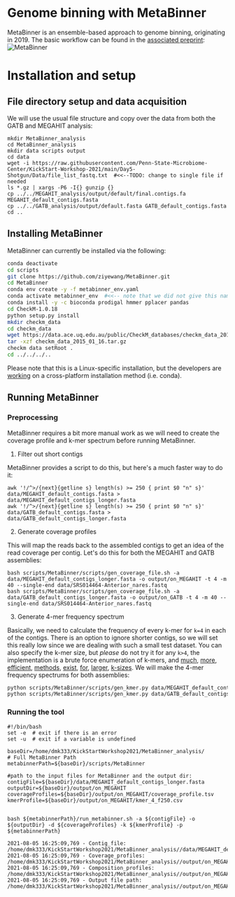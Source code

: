 # Genome binning with MetaBinner

MetaBinner is an ensemble-based approach to genome binning, originating in 2019. The basic workflow can be found in the [associated preprint](https://www.biorxiv.org/content/10.1101/2021.07.25.453671v1):
![MetaBinner](https://user-images.githubusercontent.com/6362936/128402144-07f5135e-d36f-4cc7-b2eb-a6e6f1019919.PNG)

# Installation and setup

## File directory setup and data acquisition
We will use the usual file structure and copy over the data from both the GATB and MEGAHIT analysis:
```
mkdir MetaBinner_analysis
cd MetaBinner_analysis
mkdir data scripts output
cd data
wget -i https://raw.githubusercontent.com/Penn-State-Microbiome-Center/KickStart-Workshop-2021/main/Day5-Shotgun/Data/file_list_fastq.txt  #<<--TODO: change to single file if needed
ls *.gz | xargs -P6 -I{} gunzip {}
cp ../../MEGAHIT_analysis/output/default/final.contigs.fa MEGAHIT_default_contigs.fasta
cp ../../GATB_analysis/output/default.fasta GATB_default_contigs.fasta
cd ..
```

## Installing MetaBinner
MetaBinner can currently be installed via the following:
```bash
conda deactivate
cd scripts
git clone https://github.com/ziyewang/MetaBinner.git
cd MetaBinner
conda env create -y -f metabinner_env.yaml
conda activate metabinner_env  #<<-- note that we did not give this name to the environment; the name is contained in the yaml file itself.
conda install -y -c bioconda prodigal hmmer pplacer pandas
cd CheckM-1.0.18
python setup.py install
mkdir checkm_data
cd checkm_data
wget https://data.ace.uq.edu.au/public/CheckM_databases/checkm_data_2015_01_16.tar.gz
tar -xzf checkm_data_2015_01_16.tar.gz 
checkm data setRoot .
cd ../../../..
```
Please note that this is a Linux-specific installation, but the developers are [working](https://github.com/ziyewang/MetaBinner/issues/4) on a cross-platform installation method (i.e. conda).

## Running MetaBinner

### Preprocessing
MetaBinner requires a bit more manual work as we will need to create the coverage profile and k-mer spectrum before running MetaBinner.

1. Filter out short contigs

MetaBinner provides a script to do this, but here's a much faster way to do it:
```
awk '!/^>/{next}{getline s} length(s) >= 250 { print $0 "n" s}' data/MEGAHIT_default_contigs.fasta > data/MEGAHIT_default_contigs_longer.fasta
awk '!/^>/{next}{getline s} length(s) >= 250 { print $0 "n" s}' data/GATB_default_contigs.fasta > data/GATB_default_contigs_longer.fasta
```

2. Generate coverage profiles

This will map the reads back to the assembled contigs to get an idea of the read coverage per contig. Let's do this for both the MEGAHIT and GATB assemblies:
```
bash scripts/MetaBinner/scripts/gen_coverage_file.sh -a data/MEGAHIT_default_contigs_longer.fasta -o output/on_MEGAHIT -t 4 -m 40 --single-end data/SRS014464-Anterior_nares.fastq
bash scripts/MetaBinner/scripts/gen_coverage_file.sh -a data/GATB_default_contigs_longer.fasta -o output/on_GATB -t 4 -m 40 --single-end data/SRS014464-Anterior_nares.fastq
```

3. Generate 4-mer frequency spectrum

Basically, we need to calculate the frequency of every k-mer for `k=4` in each of the contigs. There is an option to ignore shorter contigs, so we will set this really low 
since we are dealing with such a small test dataset. You can also specify the k-mer size, but _please_ do not try it for any `k>4`, the implementation is a brute force enumeration of k-mers, and [much](https://gatb.inria.fr/software/dsk/), [more](http://www.genome.umd.edu/jellyfish.html), [efficient](https://khmer.readthedocs.io/en/latest/), [methods](https://github.com/refresh-bio/KMC), [exist](https://github.com/uni-halle/gerbil), [for](https://github.com/pmelsted/BFCounter), [larger](https://sourceforge.net/projects/kanalyze/), [k-sizes](http://grafia.cs.ucsb.edu/msp/download.html).
We will make the 4-mer frequency spectrums for both assemblies:
```bash
python scripts/MetaBinner/scripts/gen_kmer.py data/MEGAHIT_default_contigs_longer.fasta 250 4; mv data/kmer_4_f250.csv output/on_MEGAHIT/kmer_4_f250.csv
python scripts/MetaBinner/scripts/gen_kmer.py data/GATB_default_contigs_longer.fasta 250 4; mv data/kmer_4_f250.csv output/on_GATB/kmer_4_f250.csv
```

### Running the tool

```
#!/bin/bash
set -e  # exit if there is an error
set -u  # exit if a variable is undefined

baseDir=/home/dmk333/KickStartWorkshop2021/MetaBinner_analysis/
# Full MetaBinner Path
metabinnerPath=${baseDir}/scripts/MetaBinner

#path to the input files for MetaBinner and the output dir:
contigFile=${baseDir}/data/MEGAHIT_default_contigs_longer.fasta
outputDir=${baseDir}/output/on_MEGAHIT
coverageProfiles=${baseDir}/output/on_MEGAHIT/coverage_profile.tsv
kmerProfile=${baseDir}/output/on_MEGAHIT/kmer_4_f250.csv


bash ${metabinnerPath}/run_metabinner.sh -a ${contigFile} -o ${outputDir} -d ${coverageProfiles} -k ${kmerProfile} -p ${metabinnerPath}
```

```
2021-08-05 16:25:09,769 - Contig_file:  /home/dmk333/KickStartWorkshop2021/MetaBinner_analysis//data/MEGAHIT_default_contigs_longer.fasta
2021-08-05 16:25:09,769 - Coverage_profiles:    /home/dmk333/KickStartWorkshop2021/MetaBinner_analysis//output/on_MEGAHIT/coverage_profile.tsv
2021-08-05 16:25:09,769 - Composition_profiles: /home/dmk333/KickStartWorkshop2021/MetaBinner_analysis//output/on_MEGAHIT/kmer_4_f250.csv
2021-08-05 16:25:09,769 - Output file path:     /home/dmk333/KickStartWorkshop2021/MetaBinner_analysis//output/on_MEGAHIT/metabinner_res/result.tsv
```

